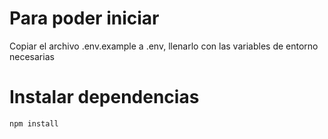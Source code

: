 # Para poder iniciar
Copiar el archivo .env.example a .env, llenarlo con las variables de entorno necesarias
# Instalar dependencias

    npm install
